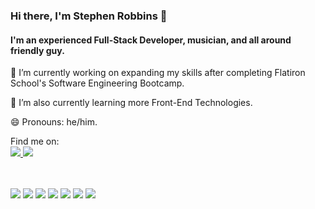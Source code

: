 ### Hi there, I'm Stephen Robbins 👋  

#### I'm an experienced Full-Stack Developer, musician, and all around friendly guy. 

🔭 I’m currently working on expanding my skills after completing Flatiron School's Software Engineering Bootcamp.

🌱 I’m also currently learning more Front-End Technologies. 

😄 Pronouns: he/him.


Find me on: </br>
<a href="https://medium.com/@swrobbin"> <img src="https://img.shields.io/badge/Medium-12100E?style=for-the-badge&logo=medium&logoColor=white"> </a>
<a href="https://www.linkedin.com/in/stephen-robbins-9072ab210/"> <img src="https://img.shields.io/badge/LinkedIn-0077B5?style=for-the-badge&logo=linkedin&logoColor=white" /> </a>


</br>
</br>
 <img src='https://img.shields.io/badge/JavaScript-323330?style=for-the-badge&logo=javascript&logoColor=F7DF1E' /> <img src='https://img.shields.io/badge/React-20232A?style=for-the-badge&logo=react&logoColor=61DAFB'/> <img src='https://img.shields.io/badge/Ruby-CC342D?style=for-the-badge&logo=ruby&logoColor=white' /> <img src="https://img.shields.io/badge/Ruby_on_Rails-CC0000?style=for-the-badge&logo=ruby-on-rails&logoColor=white" /> <img src="https://img.shields.io/badge/Visual_Studio_Code-0078D4?style=for-the-badge&logo=visual%20studio%20code&logoColor=white" /> <img src="https://img.shields.io/badge/CSS3-1572B6?style=for-the-badge&logo=css3&logoColor=white" /> <img src="https://img.shields.io/badge/HTML5-E34F26?style=for-the-badge&logo=html5&logoColor=white" /> 






<!--
**swrobbin/swrobbin** is a ✨ _special_ ✨ repository because its `README.md` (this file) appears on your GitHub profile.

Here are some ideas to get you started:

- 🔭 I’m currently working on ...
- 🌱 I’m currently learning ...
- 👯 I’m looking to collaborate on ...
- 🤔 I’m looking for help with ...
- 💬 Ask me about ...
- 📫 How to reach me: ...
- 😄 Pronouns: ...
- ⚡ Fun fact: ...
-->
